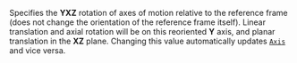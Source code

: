 Specifies the **YXZ** rotation of axes of motion relative to the reference
frame (does not change the orientation of the reference frame itself).
Linear translation and axial rotation will be on this reoriented **Y**
axis, and planar translation in the **XZ** plane. Changing this value
automatically updates [`Axis`](https://create.roblox.com/docs/reference/engine/classes/DragDetector#Axis) and vice versa.